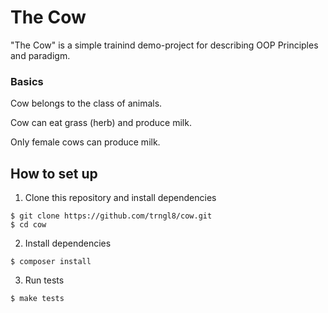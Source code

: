 # The Сow

"The Cow" is a simple trainind demo-project for describing OOP Principles and paradigm.

### Basics

Cow belongs to the class of animals.

Cow can eat grass (herb) and produce milk.

Only female cows can produce milk.

## How to set up
1. Clone this repository and install dependencies

```shell
$ git clone https://github.com/trngl8/cow.git
$ cd cow
```

2. Install dependencies

```shell
$ composer install
```

3. Run tests

```shell
$ make tests
```
